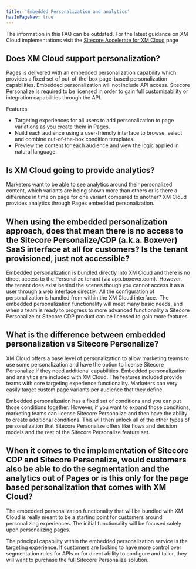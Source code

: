 ```yaml
---
title: 'Embedded Personalization and analytics'
hasInPageNav: true
---
```


<Alert status="info">
  <AlertIcon />
    The information in this FAQ can be outdated. For the latest guidance on XM Cloud implementations visit the <a href="/learn/accelerate/xm-cloud">Sitecore Accelerate for XM Cloud</a> page
</Alert>

## Does XM Cloud support personalization?
Pages is delivered with an embedded personalization capability which provides a fixed set of out-of-the-box page-based personalization capabilities. Embedded personalization will not include API access. Sitecore Personalize is required to be licensed in order to gain full customizability or integration capabilities through the API.

Features:
- Targeting experiences for all users to add personalization to page variations as you create them in Pages.  
- Nuild each audience using a user-friendly interface to browse, select and combine out-of-the-box condition templates.
- Preview the content for each audience and view the logic applied in natural language.

## Is XM Cloud going to provide analytics?
Marketers want to be able to see analytics around their personalized content, which variants are being shown more than others or is there a difference in time on page for one variant compared to another? XM Cloud provides analytics through Pages embedded personalization.

## When using the embedded personalization approach, does that mean there is no access to the Sitecore Personalize/CDP (a.k.a. Boxever) SaaS interface at all for customers? Is the tenant provisioned, just not accessible?
Embedded personalization is bundled directly into XM Cloud and there is no direct access to the Personalize tenant (via app.boxever.com).  However, the tenant does exist behind the scenes though you cannot access it as a user through a web interface directly.  All the configuration of personalization is handled from within the XM Cloud interface.  The embedded personalization functionality will meet many basic needs, and when a team is ready to progress to more advanced functionality a Sitecore Personalize or Sitecore CDP product can be licensed to gain more features.

## What is the difference between embedded personalization vs Sitecore Personalize?
XM Cloud offers a base level of personalization to allow marketing teams to use some personalization and have the option to license Sitecore Personalize if they need additional capabilities. Embedded personalization and analytics are included with XM Cloud. The features included provide teams with core targeting experience functionality. Marketers can very easily target custom page variants per audience that they define.

Embedded personalization has a fixed set of conditions and you can put those conditions together. However, if you want to expand those conditions, marketing teams can license Sitecore Personalize and then have the ability to create additional conditions. This will then unlock all of the other types of personalization that Sitecore Personalize offers like flows and decision models and the rest of the Sitecore Personalize feature set. 

## When it comes to the implementation of Sitecore CDP and Sitecore Personalize, would customers also be able to do the segmentation and the analytics out of Pages or is this only for the page based personalization that comes with XM Cloud?
The embedded personalization functionality that will be bundled with XM Cloud is really meant to be a starting point for customers around personalizing experiences. The initial functionality will be focused solely upon personalizing pages.

The principal capability within the embedded personalization service is the targeting experience. If customers are looking to have more control over segmentation rules for APIs or for direct ability to configure and tailor, they will want to purchase the full Sitecore Personalize solution.
